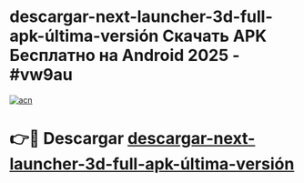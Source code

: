 # descargar-next-launcher-3d-full-apk-última-versión Скачать APK Бесплатно на Android 2025 - #vw9au

[![acn](https://github.com/user-attachments/assets/0f9c940e-d8b0-45ae-aac7-cd30a18b3e1c)](https://apps.freeplayer.one?title=descargar-next-launcher-3d-full-apk-última-versión&ref=9RF)

# 👉🔴 Descargar [descargar-next-launcher-3d-full-apk-última-versión](https://apps.freeplayer.one?title=descargar-next-launcher-3d-full-apk-última-versión&ref=9RF)